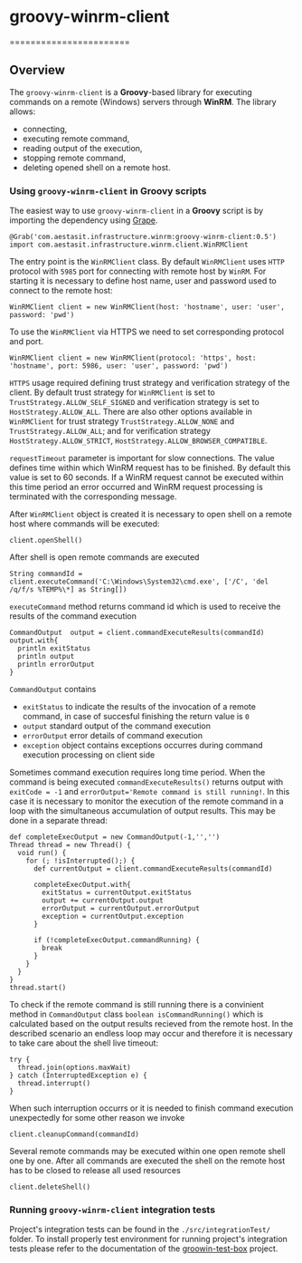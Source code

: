 # groovy-winrm-client
=======================

## Overview

The `groovy-winrm-client` is a **Groovy**-based library for executing commands on a remote (Windows) servers through **WinRM**. The library allows:

- connecting,
- executing remote command,
- reading output of the execution,
- stopping remote command,
- deleting opened shell on a remote host.

### Using `groovy-winrm-client` in Groovy scripts

The easiest way to use `groovy-winrm-client` in a **Groovy** script is by importing the dependency using [Grape](http://groovy.codehaus.org/Grape).

    @Grab('com.aestasit.infrastructure.winrm:groovy-winrm-client:0.5')
    import com.aestasit.infrastructure.winrm.client.WinRMClient

The entry point is the `WinRMClient` class. By default `WinRMClient` uses `HTTP` protocol
with `5985` port for connecting with remote host by `WinRM`.
For starting it is necessary to define host name, user and password used to connect to the remote host:

    WinRMClient client = new WinRMClient(host: 'hostname', user: 'user', password: 'pwd')

To use the `WinRMClient` via HTTPS we need to set corresponding protocol and port.

    WinRMClient client = new WinRMClient(protocol: 'https', host: 'hostname', port: 5986, user: 'user', password: 'pwd')

`HTTPS` usage required defining trust strategy and verification strategy of the client. By default trust strategy for `WinRMClient` is set to  `TrustStrategy.ALLOW_SELF_SIGNED` and verification strategy is set to `HostStrategy.ALLOW_ALL`. 
There are also other options available in `WinRMClient` for trust strategy `TrustStrategy.ALLOW_NONE` and `TrustStrategy.ALLOW_ALL`; and for verification strategy `HostStrategy.ALLOW_STRICT`, `HostStrategy.ALLOW_BROWSER_COMPATIBLE`.

`requestTimeout` parameter is important for slow connections. The value defines time within which WinRM request has to be finished. By default this value is set to 60 seconds. If a WinRM request cannot be executed within this time period an error occurred and WinRM request processing is terminated with the corresponding message.

After `WinRMClient` object is created it is necessary to open shell on a remote host where commands will be executed:

    client.openShell()

After shell is open remote commands are executed 

    String commandId = client.executeCommand('C:\Windows\System32\cmd.exe', ['/C', 'del /q/f/s %TEMP%\*] as String[])

`executeCommand` method returns command id which is used to receive the results of the command execution

    CommandOutput  output = client.commandExecuteResults(commandId)
    output.with{
      println exitStatus
      println output
      println errorOutput
    }

`CommandOutput` contains 

  - `exitStatus` to indicate the results of the invocation of a remote command, in case of succesful finishing the return value is `0`
  -  `output` standard output of the command execution
  -  `errorOutput` error details of command execution
  -  `exception` object contains exceptions occurres during command execution processing on client side

Sometimes command execution requires long time period. When the command is being executed `commandExecuteResults()` returns output with `exitCode = -1` and `errorOutput='Remote command is still running!`. In this case it is necessary to monitor the execution of the remote command in a loop with the simultaneous accumulation of output results. This may be done in a separate thread:

    def completeExecOutput = new CommandOutput(-1,'','')
    Thread thread = new Thread() {
      void run() {
        for (; !isInterrupted();) {
          def currentOutput = client.commandExecuteResults(commandId)

          completeExecOutput.with{
            exitStatus = currentOutput.exitStatus
            output += currentOutput.output
            errorOutput = currentOutput.errorOutput
            exception = currentOutput.exception
          }

          if (!completeExecOutput.commandRunning) {
            break
          }
        }
      }
    }
    thread.start()


To check if the remote command is still running there is a convinient method in `CommandOutput` class `boolean isCommandRunning()` which is calculated based on the output results recieved from the remote host.
In the described scenario an endless loop may occur and therefore it is necessary to take care about the shell live timeout:

    try {
      thread.join(options.maxWait)
    } catch (InterruptedException e) {
      thread.interrupt()
    }

When such interruption occurrs or it is needed to finish command execution unexpectedly for some other reason we invoke

    client.cleanupCommand(commandId)

Several remote commands may be executed within one open remote shell one by one.
After all commands are executed the shell on the remote host has to be closed to release all used resources

    client.deleteShell()

### Running `groovy-winrm-client` integration tests

Project's integration tests can be found in the `./src/integrationTest/` folder.
To install properly test environment for running project's integration tests please refer to the documentation of the [groowin-test-box](https://github.com/aestasit/groowin-test-box) project.